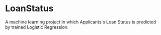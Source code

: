 # LoanStatus
A machine learning project in which Applicants's Loan Status is predicted by trained Logistic Regression.
